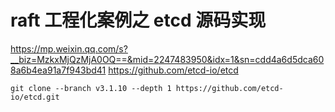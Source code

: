 # raft 工程化案例之 etcd 源码实现

https://mp.weixin.qq.com/s?__biz=MzkxMjQzMjA0OQ==&mid=2247483950&idx=1&sn=cdd4a6d5dca608a6b4ea91a7f943bd41
https://github.com/etcd-io/etcd

```shell
git clone --branch v3.1.10 --depth 1 https://github.com/etcd-io/etcd.git
```
